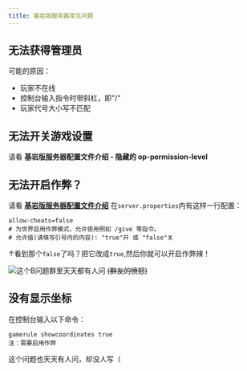 ```yaml
---
title: 基岩版服务器常见问题
---
```

## 无法获得管理员
可能的原因：

* 玩家不在线
* 控制台输入指令时带斜杠，即"/"
* 玩家代号大小写不匹配

## 无法开关游戏设置
请看 **基岩版服务器配置文件介绍 - 隐藏的 op-permission-level**

## 无法开启作弊？

请看 [**基岩版服务器配置文件介绍**](https://simpdoc.top/docs/sfe4/mcbe/server-properties#%E7%BF%BB%E8%AF%91%E8%BF%87%E5%90%8E%E7%9A%84%E9%85%8D%E7%BD%AE%E6%96%87%E4%BB%B6)
在`server.properties`内有这样一行配置：
```
allow-cheats=false
# 为世界启用作弊模式，允许使用例如 /give 等指令。
# 允许值(请填写引号内的内容): "true"开 或 "false"关
```
↑看到那个`false`了吗？把它改成`true`,然后你就可以开启作弊辣！

![这个B问题群里天天都有人问](/img/pages/MCBEProblems-1.png)
~~(群友的愤怒)~~

## 没有显示坐标

在控制台输入以下命令：

```
gamerule showcoordinates true
注：需要启用作弊
```

 这个问题也天天有人问，却没人写（